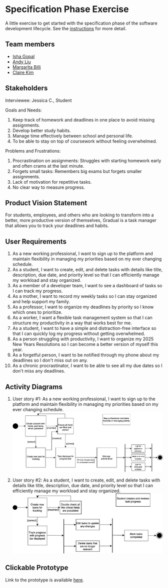 # Specification Phase Exercise

A little exercise to get started with the specification phase of the software development lifecycle. See the [instructions](instructions.md) for more detail.

## Team members

- [Isha Gopal](https://github.com/ishy04)
- [Andy Liu](https://github.com/andy-612)
- [Margarita Billi](https://github.com/pinkmaggs)
- [Claire Kim](https://github.com/radishsoups)

## Stakeholders

Interviewee: Jessica C., Student

Goals and Needs:

1. Keep track of homework and deadlines in one place to avoid missing assignments.
2. Develop better study habits.
3. Manage time effectively between school and personal life.
4. To be able to stay on top of coursework without feeling overwhelmed.

Problems and Frustrations:

1. Procrastination on assignments: Struggles with starting homework early and often crams at the last minute.
2. Forgets small tasks: Remembers big exams but forgets smaller assignments.
3. Lack of motivation for repetitive tasks.
4. No clear way to measure progress.

## Product Vision Statement

For students, employees, and others who are looking to transform into a better, more productive version of themselves, Gradual is a task manager that allows you to track your deadlines and habits.

## User Requirements

1. As a new working professional, I want to sign up to the platform and maintain flexibility in managing my priorities based on my ever changing schedule.
2. As a student, I want to create, edit, and delete tasks with details like title, description, due date, and priority level so that I can efficiently manage my workload and stay organized.
3. As a member of a developer team, I want to see a dashboard of tasks so I can track my progress.
4. As a mother, I want to record my weekly tasks so I can stay organized and help support my family.
5. As a professor, I want to organize my deadlines by priority so I know which ones to prioritize.
6. As a worker, I want a flexible task management system so that I can structure my productivity in a way that works best for me.
7. As a student, I want to have a simple and distraction-free interface so that I can quickly log my progress without getting overwhelmed.
8. As a person struggling with productivity, I want to organize my 2025 New Years Resolutions so I can become a better version of myself this year.
9. As a forgetful person, I want to be notified through my phone about my deadlines so I don't miss out on any.
10. As a chronic procrastinator, I want to be able to see all my due dates so I don't miss any deadlines.

## Activity Diagrams

1. User story #1: As a new working professional, I want to sign up to the platform and maintain flexibility in managing my priorities based on my ever changing schedule.
   ![UML for User Story 1](https://github.com/software-students-spring2025/1-specification-exercise-bytecraft/blob/Andy/UML/usr1.jpg)

2. User story #2: As a student, I want to create, edit, and delete tasks with details like title, description, due date, and priority level so that I can efficiently manage my workload and stay organized.
   ![UML for User Story 2](https://github.com/software-students-spring2025/1-specification-exercise-bytecraft/blob/Andy/UML/usr2.jpg)

## Clickable Prototype

Link to the prototype is available [here](https://www.figma.com/proto/el1GstfT48lTYVy1eVUNoC/Bytecraft?node-id=0-1&t=DMk6jFXTHQACMb0l-1).
